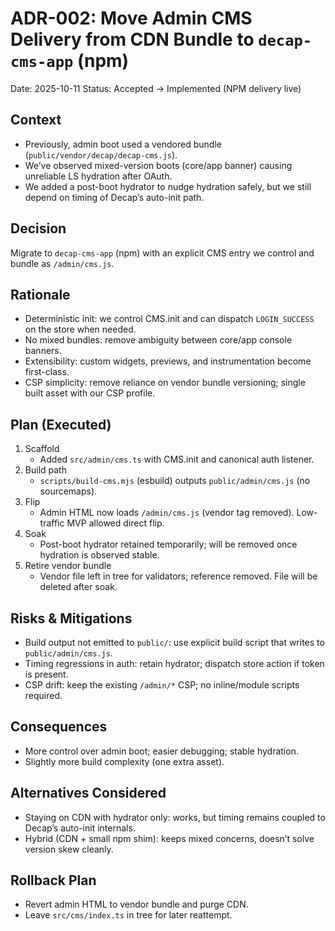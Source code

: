 # ADR-002: Move Admin CMS Delivery from CDN Bundle to `decap-cms-app` (npm)

Date: 2025-10-11
Status: Accepted → Implemented (NPM delivery live)

## Context
- Previously, admin boot used a vendored bundle (`public/vendor/decap/decap-cms.js`).
- We’ve observed mixed-version boots (core/app banner) causing unreliable LS hydration after OAuth.
- We added a post-boot hydrator to nudge hydration safely, but we still depend on timing of Decap’s auto-init path.

## Decision
Migrate to `decap-cms-app` (npm) with an explicit CMS entry we control and bundle as `/admin/cms.js`.

## Rationale
- Deterministic init: we control CMS.init and can dispatch `LOGIN_SUCCESS` on the store when needed.
- No mixed bundles: remove ambiguity between core/app console banners.
- Extensibility: custom widgets, previews, and instrumentation become first-class.
- CSP simplicity: remove reliance on vendor bundle versioning; single built asset with our CSP profile.

## Plan (Executed)
1) Scaffold
   - Added `src/admin/cms.ts` with CMS.init and canonical auth listener.
2) Build path
   - `scripts/build-cms.mjs` (esbuild) outputs `public/admin/cms.js` (no sourcemaps).
3) Flip
   - Admin HTML now loads `/admin/cms.js` (vendor tag removed). Low-traffic MVP allowed direct flip.
4) Soak
   - Post-boot hydrator retained temporarily; will be removed once hydration is observed stable.
5) Retire vendor bundle
   - Vendor file left in tree for validators; reference removed. File will be deleted after soak.

## Risks & Mitigations
- Build output not emitted to `public/`: use explicit build script that writes to `public/admin/cms.js`.
- Timing regressions in auth: retain hydrator; dispatch store action if token is present.
- CSP drift: keep the existing `/admin/*` CSP; no inline/module scripts required.

## Consequences
- More control over admin boot; easier debugging; stable hydration.
- Slightly more build complexity (one extra asset). 

## Alternatives Considered
- Staying on CDN with hydrator only: works, but timing remains coupled to Decap’s auto-init internals.
- Hybrid (CDN + small npm shim): keeps mixed concerns, doesn’t solve version skew cleanly.

## Rollback Plan
- Revert admin HTML to vendor bundle and purge CDN.
- Leave `src/cms/index.ts` in tree for later reattempt.
